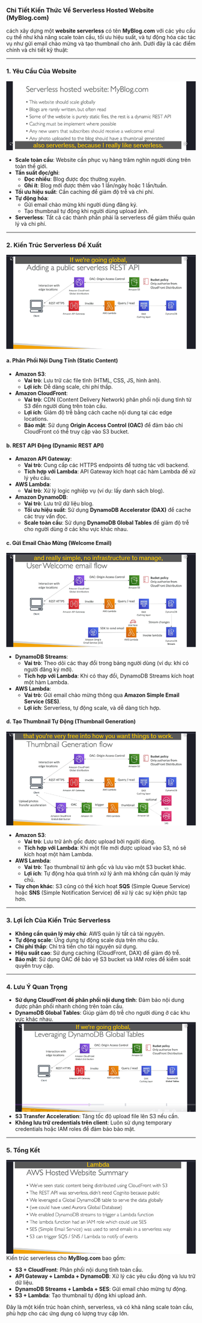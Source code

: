 ### **Chi Tiết Kiến Thức Về Serverless Hosted Website (MyBlog.com)**

cách xây dựng một **website serverless** có tên **MyBlog.com** với các yêu cầu cụ thể như khả năng scale toàn cầu, tối ưu hiệu suất, và tự động hóa các tác vụ như gửi email chào mừng và tạo thumbnail cho ảnh. Dưới đây là các điểm chính và chi tiết kỹ thuật:

---

### **1. Yêu Cầu Của Website**

![alt text](image/Website-require.png)

- **Scale toàn cầu**: Website cần phục vụ hàng trăm nghìn người dùng trên toàn thế giới.
- **Tần suất đọc/ghi**:
  - **Đọc nhiều**: Blog được đọc thường xuyên.
  - **Ghi ít**: Blog mới được thêm vào 1 lần/ngày hoặc 1 lần/tuần.
- **Tối ưu hiệu suất**: Cần caching để giảm độ trễ và chi phí.
- **Tự động hóa**:
  - Gửi email chào mừng khi người dùng đăng ký.
  - Tạo thumbnail tự động khi người dùng upload ảnh.
- **Serverless**: Tất cả các thành phần phải là serverless để giảm thiểu quản lý và chi phí.

---

### **2. Kiến Trúc Serverless Đề Xuất**

![alt text](image/Serverless-web.png)

#### **a. Phân Phối Nội Dung Tĩnh (Static Content)**

- **Amazon S3**:
  - **Vai trò**: Lưu trữ các file tĩnh (HTML, CSS, JS, hình ảnh).
  - **Lợi ích**: Dễ dàng scale, chi phí thấp.
- **Amazon CloudFront**:
  - **Vai trò**: CDN (Content Delivery Network) phân phối nội dung tĩnh từ S3 đến người dùng trên toàn cầu.
  - **Lợi ích**: Giảm độ trễ bằng cách cache nội dung tại các edge locations.
  - **Bảo mật**: Sử dụng **Origin Access Control (OAC)** để đảm bảo chỉ CloudFront có thể truy cập vào S3 bucket.

#### **b. REST API Động (Dynamic REST API)**

- **Amazon API Gateway**:
  - **Vai trò**: Cung cấp các HTTPS endpoints để tương tác với backend.
  - **Tích hợp với Lambda**: API Gateway kích hoạt các hàm Lambda để xử lý yêu cầu.
- **AWS Lambda**:
  - **Vai trò**: Xử lý logic nghiệp vụ (ví dụ: lấy danh sách blog).
- **Amazon DynamoDB**:
  - **Vai trò**: Lưu trữ dữ liệu blog.
  - **Tối ưu hiệu suất**: Sử dụng **DynamoDB Accelerator (DAX)** để cache các truy vấn đọc.
  - **Scale toàn cầu**: Sử dụng **DynamoDB Global Tables** để giảm độ trễ cho người dùng ở các khu vực khác nhau.

#### **c. Gửi Email Chào Mừng (Welcome Email)**

![alt text](image/web-Email.png)

- **DynamoDB Streams**:
  - **Vai trò**: Theo dõi các thay đổi trong bảng người dùng (ví dụ: khi có người đăng ký mới).
  - **Tích hợp với Lambda**: Khi có thay đổi, DynamoDB Streams kích hoạt một hàm Lambda.
- **AWS Lambda**:
  - **Vai trò**: Gửi email chào mừng thông qua **Amazon Simple Email Service (SES)**.
  - **Lợi ích**: Serverless, tự động scale, và dễ dàng tích hợp.

#### **d. Tạo Thumbnail Tự Động (Thumbnail Generation)**

![alt text](image/web-Thumbnail.png)

- **Amazon S3**:
  - **Vai trò**: Lưu trữ ảnh gốc được upload bởi người dùng.
  - **Tích hợp với Lambda**: Khi một file mới được upload vào S3, nó sẽ kích hoạt một hàm Lambda.
- **AWS Lambda**:
  - **Vai trò**: Tạo thumbnail từ ảnh gốc và lưu vào một S3 bucket khác.
  - **Lợi ích**: Tự động hóa quá trình xử lý ảnh mà không cần quản lý máy chủ.
- **Tùy chọn khác**: S3 cũng có thể kích hoạt **SQS** (Simple Queue Service) hoặc **SNS** (Simple Notification Service) để xử lý các sự kiện phức tạp hơn.

---

### **3. Lợi Ích Của Kiến Trúc Serverless**

- **Không cần quản lý máy chủ**: AWS quản lý tất cả tài nguyên.
- **Tự động scale**: Ứng dụng tự động scale dựa trên nhu cầu.
- **Chi phí thấp**: Chỉ trả tiền cho tài nguyên sử dụng.
- **Hiệu suất cao**: Sử dụng caching (CloudFront, DAX) để giảm độ trễ.
- **Bảo mật**: Sử dụng OAC để bảo vệ S3 bucket và IAM roles để kiểm soát quyền truy cập.

---

### **4. Lưu Ý Quan Trọng**

- **Sử dụng CloudFront để phân phối nội dung tĩnh**: Đảm bảo nội dung được phân phối nhanh chóng trên toàn cầu.
- **DynamoDB Global Tables**: Giúp giảm độ trễ cho người dùng ở các khu vực khác nhau.
  ![alt text](image/Global-table-web.png)
- **S3 Transfer Acceleration**: Tăng tốc độ upload file lên S3 nếu cần.
- **Không lưu trữ credentials trên client**: Luôn sử dụng temporary credentials hoặc IAM roles để đảm bảo bảo mật.

---

### **5. Tổng Kết**

![alt text](image/summary-web.png)
Kiến trúc serverless cho **MyBlog.com** bao gồm:

- **S3 + CloudFront**: Phân phối nội dung tĩnh toàn cầu.
- **API Gateway + Lambda + DynamoDB**: Xử lý các yêu cầu động và lưu trữ dữ liệu.
- **DynamoDB Streams + Lambda + SES**: Gửi email chào mừng tự động.
- **S3 + Lambda**: Tạo thumbnail tự động khi upload ảnh.

Đây là một kiến trúc hoàn chỉnh, serverless, và có khả năng scale toàn cầu, phù hợp cho các ứng dụng có lượng truy cập lớn.
